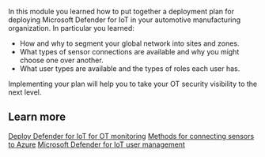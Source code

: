 In this module you learned how to put together a deployment plan for deploying Microsoft Defender for IoT in your automotive manufacturing organization. In particular you learned:

- How and why to segment your global network into sites and zones.
- What types of sensor connections are available and why you might choose one over another.
- What user types are available and the types of roles each user has.

Implementing your plan will help you to take your OT security visibility to the next level.

## Learn more

[Deploy Defender for IoT for OT monitoring](/azure/defender-for-iot/organizations/ot-deploy/ot-deploy-path)
[Methods for connecting sensors to Azure](/azure/defender-for-iot/organizations/)
[Microsoft Defender for IoT user management](/azure/defender-for-iot/organizations/manage-users-overview)